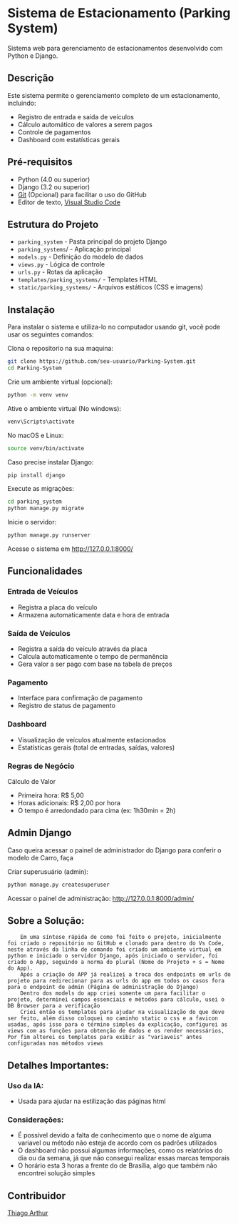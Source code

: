 # Sistema de Estacionamento (Parking System)
Sistema web para gerenciamento de estacionamentos desenvolvido com Python e Django.

## Descrição
Este sistema permite o gerenciamento completo de um estacionamento, incluindo:

- Registro de entrada e saída de veículos
- Cálculo automático de valores a serem pagos
- Controle de pagamentos
- Dashboard com estatísticas gerais


## Pré-requisitos
- Python (4.0 ou superior)
- Django (3.2 ou superior)
- [Git](https://git-scm.com/downloads) (Opcional) para facilitar o uso do GitHub
- Editor de texto, [Visual Studio Code](https://code.visualstudio.com/)
  
## Estrutura do Projeto
- `parking_system` - Pasta principal do projeto Django
- `parking_systems`/ - Aplicação principal
- `models.py` - Definição do modelo de dados
- `views.py` - Lógica de controle
- `urls.py` - Rotas da aplicação
- `templates/parking_systems/` - Templates HTML
- `static/parking_systems/` - Arquivos estáticos (CSS e imagens)

## Instalação
Para instalar o sistema e utiliza-lo no computador usando git, você pode usar os seguintes comandos:

Clona o repositorio na sua maquina:

```bash
git clone https://github.com/seu-usuario/Parking-System.git
cd Parking-System
```

Crie um ambiente virtual (opcional):

```bash
python -m venv venv
```

Ative o ambiente virtual (No windows):

```bash
venv\Scripts\activate
```

No macOS e Linux:

```bash
source venv/bin/activate
```

Caso precise instalar Django:

```bash
pip install django
```

Execute as migrações:

```bash
cd parking_system
python manage.py migrate
```

Inicie o servidor:

```bash
python manage.py runserver
```

Acesse o sistema em http://127.0.0.1:8000/


## Funcionalidades
### Entrada de Veículos
- Registra a placa do veículo
- Armazena automaticamente data e hora de entrada
### Saída de Veículos
- Registra a saída do veículo através da placa
- Calcula automaticamente o tempo de permanência
- Gera valor a ser pago com base na tabela de preços
### Pagamento
- Interface para confirmação de pagamento
- Registro de status de pagamento
### Dashboard
- Visualização de veículos atualmente estacionados
- Estatísticas gerais (total de entradas, saídas, valores)
### Regras de Negócio
Cálculo de Valor
- Primeira hora: R$ 5,00
- Horas adicionais: R$ 2,00 por hora
- O tempo é arredondado para cima (ex: 1h30min = 2h)

## Admin Django
Caso queira acessar o painel de administrador do Django para conferir o modelo de Carro, faça 

Criar superusuário (admin):

```bash
python manage.py createsuperuser
```

Acessar o painel de administração: http://127.0.0.1:8000/admin/

## Sobre a Solução:
    	Em uma síntese rápida de como foi feito o projeto, inicialmente foi criado o repositório no GitHub e clonado para dentro do Vs Code, neste através da linha de comando foi criado um ambiente virtual em python e iniciado o servidor Django, após iniciado o servidor, foi criado o App, seguindo a norma do plural (Nome do Projeto + s = Nome do App).
        Após a criação do APP já realizei a troca dos endpoints em urls do projeto para redirecionar para as urls do app em todos os casos fora para o endpoint de admin (Página de administração do Django)
        Dentro dos models do app criei somente um para facilitar o projeto, determinei campos essenciais e métodos para cálculo, usei o DB Browser para a verificação
        Criei então os templates para ajudar na visualização do que deve ser feito, além disso coloquei no caminho static o css e a favicon usadas, após isso para o término simples da explicação, configurei as views com as funções para obtenção de dados e os render necessários, Por fim alterei os templates para exibir as "variaveis" antes configuradas nos métodos views
## Detalhes Importantes:
### Uso da IA:
- Usada para ajudar na estilização das páginas html
### Considerações:
- É possível devido a falta de conhecimento que o nome de alguma variavel ou método não esteja de acordo com os padrões utilizados
- O dashboard não possui algumas informações, como os relatórios do dia ou da semana, já que não consegui realizar essas marcas temporais
- O horário esta 3 horas a frente do de Brasília, algo que também não encontrei solução simples



## Contribuidor
[Thiago Arthur](https://github.com/Guinhoal)
